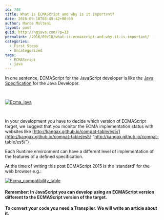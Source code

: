 ```yaml
---
id: 748
title: What is ECMAScript and why is it important?
date: 2016-09-18T08:49:42+00:00
author: Marco Molteni
layout: post
guid: http://ngjava.com/?p=33
permalink: /2016/09/18/what-is-ecmascript-and-why-it-is-important/
categories:
  - First Steps
  - Uncategorized
tags:
  - ECMAScript
  - java
---
```

In one sentence, ECMAScript for the JavaScript developer is like the <a href="http://docs.oracle.com/javase/specs/" target="_blank">Java Specification</a> for the Java Developer.

&nbsp;

[<img style="background-image: none; padding-top: 0px; padding-left: 0px; display: inline; padding-right: 0px; border: 0px;" title="Ecma_java" src="{{site.baseurl}}/assets/img/uploads/2016/09/Ecma_java_thumb.png?resize=558%2C332" alt="Ecma_java" border="0" data-recalc-dims="1" />]({{site.baseurl}}/assets/img/uploads/2016/09/Ecma_java.png)

&nbsp;

In your development you have to decide which version of ECMAScript target, we suggest that you monitor the ECMA implementation status with websites like [http://kangax.github.io/compat-table/es5/](http://kangax.github.io/compat-table/es5/ "http://kangax.github.io/compat-table/es5/")

Each Runtime environment can have a different level of implementation of the features of a defined specification.

At the time of writing this post ECMAScript 2015 is the ‘standard’ for the web browser e.g.:

[<img style="background-image: none; padding-top: 0px; padding-left: 0px; display: inline; padding-right: 0px; border: 0px;" title="Ecma_compatibility_table" src="{{site.baseurl}}/assets/img/uploads/2016/09/Ecma_compatibility_table_thumb.png?resize=860%2C421" alt="Ecma_compatibility_table" border="0" data-recalc-dims="1" />]({{site.baseurl}}/assets/img/uploads/2016/09/Ecma_compatibility_table.png)

#### 

#### Remember: In JavaScript you can develop using an ECMAScript version different to the ECMAScript version of the target.

#### To convert your code you need a Transpiler. We will write an article about it.